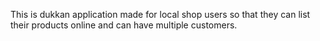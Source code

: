 This is  dukkan application made for local shop users so that they can list their products online and can have multiple customers.
